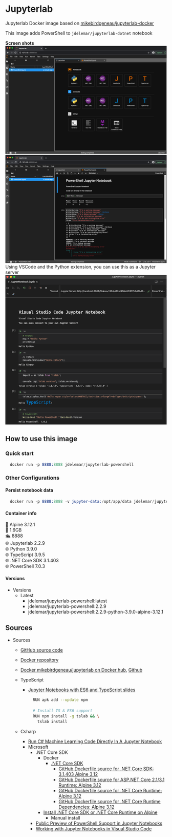 # Jupyterlab

Jupyterlab Docker image based on [mikebirdgeneau/jupyterlab-docker](https://github.com/mikebirdgeneau/jupyterlab-docker)

This image adds PowerShell to `jdelemar/jupyterlab-dotnet` notebook  

**Screen shots**  
![launcher](https://github.com/JDelemar/dockerfiles/blob/master/jupyterlab-powershell/images/JupyterLauncher.png)  
![TypeScript](https://github.com/JDelemar/dockerfiles/blob/master/jupyterlab-powershell/images/JupyterPowerShell.png)  
Using VSCode and the Python extension, you can use this as a Jupyter server
![VSCode](https://github.com/JDelemar/dockerfiles/blob/master/jupyterlab-powershell/images/VSCodeJupyter.png)  

## How to use this image

### Quick start

```s
  docker run -p 8888:8888 jdelemar/jupyterlab-powershell
```

### Other Configurations

#### Persist notebook data

```s
  docker run -p 8888:8888 -v jupyter-data:/opt/app/data jdelemar/jupyterlab-powershell
```

#### Container info

🐧 Alpine 3.12.1  
📏 1.6GB  
🛳 8888  
🌐 Jupyterlab 2.2.9  
🌐 Python 3.9.0  
🌐 TypeScript 3.9.5  
🌐 .NET Core SDK 3.1.403  
🌐 PowerShell 7.0.3  

#### Versions

- Versions
  - Latest
    - jdelemar/jupyterlab-powershell:latest
    - jdelemar/jupyterlab-powershell:2.2.9
    - jdelemar/jupyterlab-powershell:2.2.9-python-3.9.0-alpine-3.12.1

## Sources

- Sources
  - [GitHub source code](https://github.com/JDelemar/dockerfiles/tree/master/jupyterlab-powershell)  
  - [Docker repository](https://hub.docker.com/repository/docker/jdelemar/jupyterlab-powershell)  
  - [Docker mikebirdgeneau/jupyterlab on Docker hub](https://hub.docker.com/r/mikebirdgeneau/jupyterlab), [Github](https://github.com/mikebirdgeneau/jupyterlab-docker)
  - TypeScript
    - [Jupyter Notebooks with ES6 and TypeScript slides](https://slides.com/yearofmoo/jupyter-notebooks-with-es6-and-typescript/fullscreen)

      ```bash
        RUN apk add --update npm

        # Install TS & ES6 support
        RUN npm install -g tslab && \
          tslab install
      ```

  - Csharp
    - [Run C# Machine Learning Code Directly In A Jupyter Notebook](https://medium.com/machinelearningadvantage/run-c-machine-learning-code-directly-in-a-jupyter-notebook-a32e13e40b9c)
    - Microsoft
      - .NET Core SDK
        - Docker
          - [.NET Core SDK](https://hub.docker.com/_/microsoft-dotnet-core-sdk)
            - [GitHub Dockerfile source for .NET Core SDK: 3.1.403 Alpine 3.12](https://github.com/dotnet/dotnet-docker/blob/63b8443439ec2ad494d704ced088e4657ea8f255/src/sdk/3.1/alpine3.12/amd64/Dockerfile)
            - [GitHub Dockerfile source for ASP.NET Core 2.1/3.1 Runtime: Alpine 3.12](https://github.com/dotnet/dotnet-docker/blob/63b8443439ec2ad494d704ced088e4657ea8f255/src/aspnet/3.1/alpine3.12/amd64/Dockerfile)
            - [GitHub Dockerfile source for .NET Core Runtime: Alpine 3.12](https://github.com/dotnet/dotnet-docker/blob/63b8443439ec2ad494d704ced088e4657ea8f255/src/runtime/3.1/alpine3.12/amd64/Dockerfile)
            - [GitHub Dockerfile source for .NET Core Runtime Dependencies: Alpine 3.12](https://github.com/dotnet/dotnet-docker/blob/c0e8be8a44b47b1dcc2a5b4b2ebd92022087ac0b/src/runtime-deps/3.1/alpine3.12/amd64/Dockerfile)
        - [Install .NET Core SDK or .NET Core Runtime on Alpine](https://docs.microsoft.com/en-us/dotnet/core/install/linux-alpine)
          - Manual install
      - [Public Preview of PowerShell Support in Jupyter Notebooks](https://devblogs.microsoft.com/powershell/public-preview-of-powershell-support-in-jupyter-notebooks/)
      - [Working with Jupyter Notebooks in Visual Studio Code](https://code.visualstudio.com/docs/python/jupyter-support)
